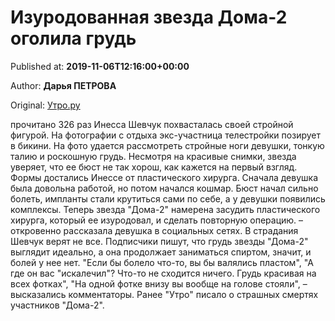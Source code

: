 
# Изуродованная звезда Дома-2 оголила грудь

Published at: **2019-11-06T12:16:00+00:00**

Author: **Дарья ПЕТРОВА**

Original: [Утро.ру](https://utro.ru/showbiz/2019/11/06/1423510.shtml)

прочитано 326 раз
Инесса Шевчук похвасталась своей стройной фигурой. На фотографии с отдыха экс-участница телестройки позирует в бикини. На фото удается рассмотреть стройные ноги девушки, тонкую талию и роскошную грудь.
Несмотря на красивые снимки, звезда уверяет, что ее бюст не так хорош, как кажется на первый взгляд. Формы достались Инессе от пластического хирурга. Сначала девушка была довольна работой, но потом начался кошмар. Бюст начал сильно болеть, импланты стали крутиться сами по себе, а у девушки появились комплексы.
Теперь звезда "Дома-2" намерена засудить пластического хирурга, который ее изуродовал, и сделать повторную операцию.
– откровенно рассказала девушка в социальных сетях.
В страдания Шевчук верят не все. Подписчики пишут, что грудь звезды "Дома-2" выглядит идеально, а она продолжает заниматься спиртом, значит, и болей у нее нет.
"Если бы болело что-то, вы бы валялись пластом", "А где он вас "искалечил"? Что-то не сходится ничего. Грудь красивая на всех фотках", "На одной фотке внизу вы вообще на голове стояли", – высказались комментаторы.
Ранее "Утро" писало о страшных смертях участников "Дома-2".
